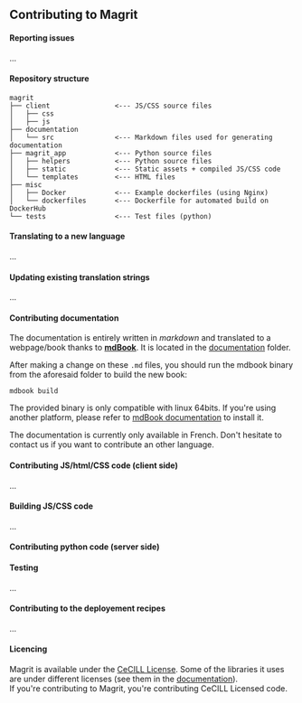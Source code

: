 ## Contributing to Magrit

#### Reporting issues

...

#### Repository structure

```
magrit
├── client                <--- JS/CSS source files
│   ├── css
│   ├── js
├── documentation
│   └── src               <--- Markdown files used for generating documentation
├── magrit_app            <--- Python source files
│   ├── helpers           <--- Python source files
│   ├── static            <--- Static assets + compiled JS/CSS code
│   └── templates         <--- HTML files
├── misc            
│   ├── Docker            <--- Example dockerfiles (using Nginx)
│   └── dockerfiles       <--- Dockerfile for automated build on DockerHub
└── tests                 <--- Test files (python)
```


#### Translating to a new language

...

#### Updating existing translation strings

...

#### Contributing documentation

The documentation is entirely written in *markdown* and translated to a webpage/book thanks to [**mdBook**](https://github.com/rust-lang-nursery/mdBook). It is located in the [documentation](https://github.com/riatelab/magrit/tree/master/documentation/) folder.  

After making a change on these `.md` files, you should run the mdbook binary from the aforesaid folder to build the new book:
```
mdbook build
```
The provided binary is only compatible with linux 64bits. If you're using another platform, please refer to [mdBook documentation](https://github.com/rust-lang-nursery/mdBook#installation) to install it.

The documentation is currently only available in French. Don't hesitate to contact us if you want to contribute an other language.

#### Contributing JS/html/CSS code (client side)

...

#### Building JS/CSS code

...

#### Contributing python code (server side)



#### Testing

...

#### Contributing to the deployement recipes

...

#### Licencing

Magrit is available under the [CeCILL License](www.cecill.info).
Some of the libraries it uses are under different licenses (see them in the [documentation](http://magrit.cnrs.fr/static/book/licenses_fr.html)).  
If you're contributing to Magrit, you're contributing CeCILL Licensed code.
